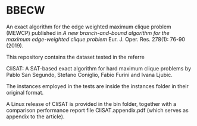 # BBECW
An exact algorithm for the edge weighted maximum clique problem (MEWCP) published in *A new branch-and-bound algorithm for the maximum edge-weighted clique problem* Eur. J. Oper. Res. 278(1): 76-90 (2019).

This repository contains the dataset tested in the referre

CliSAT: A SAT-based exact algorithm for hard maximum clique problems by Pablo San Segundo, Stefano Coniglio, Fabio Furini and Ivana Ljubic. 

The instances employed in the tests are inside the instances folder in their original format.

A Linux release of CliSAT is provided in the bin folder, together with a comparison performance report file CliSAT.appendix.pdf (which serves as appendix to the article).
